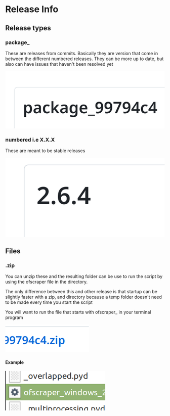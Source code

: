 # Release Info

## Release types

### package\_

These are releases from commits. Basically they are version that come in between the different numbered releases. They can be more up to date, but also can have issues that haven't been resolved yet

![](<../.gitbook/assets/image (1) (2).png>)

### numbered i.e X.X.X

These are meant to be stable releases

![](<../.gitbook/assets/image (2).png>)

##

##

## Files

### .zip

You can unzip these and the resulting folder can be use to run the script by using the ofscraper file in the directory.&#x20;

The only difference between this and other release is that startup can be slightly faster with a zip, and directory because a temp folder doesn't need to be made every time you start the script

You will want to run the file that starts with ofscraper\_ in your terminal program

![](<../.gitbook/assets/image (12).png>)

#### Example

![](<../.gitbook/assets/image (1).png>)

###







